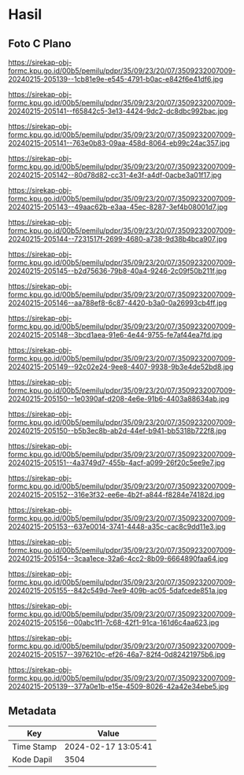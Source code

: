 # Hasil

## Foto C Plano

https://sirekap-obj-formc.kpu.go.id/00b5/pemilu/pdpr/35/09/23/20/07/3509232007009-20240215-205139--1cb81e9e-e545-4791-b0ac-e842f6e41df6.jpg

https://sirekap-obj-formc.kpu.go.id/00b5/pemilu/pdpr/35/09/23/20/07/3509232007009-20240215-205141--f65842c5-3e13-4424-9dc2-dc8dbc992bac.jpg

https://sirekap-obj-formc.kpu.go.id/00b5/pemilu/pdpr/35/09/23/20/07/3509232007009-20240215-205141--763e0b83-09aa-458d-8064-eb99c24ac357.jpg

https://sirekap-obj-formc.kpu.go.id/00b5/pemilu/pdpr/35/09/23/20/07/3509232007009-20240215-205142--80d78d82-cc31-4e3f-a4df-0acbe3a01f17.jpg

https://sirekap-obj-formc.kpu.go.id/00b5/pemilu/pdpr/35/09/23/20/07/3509232007009-20240215-205143--49aac62b-e3aa-45ec-8287-3ef4b08001d7.jpg

https://sirekap-obj-formc.kpu.go.id/00b5/pemilu/pdpr/35/09/23/20/07/3509232007009-20240215-205144--7231517f-2699-4680-a738-9d38b4bca907.jpg

https://sirekap-obj-formc.kpu.go.id/00b5/pemilu/pdpr/35/09/23/20/07/3509232007009-20240215-205145--b2d75636-79b8-40a4-9246-2c09f50b211f.jpg

https://sirekap-obj-formc.kpu.go.id/00b5/pemilu/pdpr/35/09/23/20/07/3509232007009-20240215-205146--aa788ef8-6c87-4420-b3a0-0a26993cb4ff.jpg

https://sirekap-obj-formc.kpu.go.id/00b5/pemilu/pdpr/35/09/23/20/07/3509232007009-20240215-205148--3bcd1aea-91e6-4e44-9755-fe7af44ea7fd.jpg

https://sirekap-obj-formc.kpu.go.id/00b5/pemilu/pdpr/35/09/23/20/07/3509232007009-20240215-205149--92c02e24-9ee8-4407-9938-9b3e4de52bd8.jpg

https://sirekap-obj-formc.kpu.go.id/00b5/pemilu/pdpr/35/09/23/20/07/3509232007009-20240215-205150--1e0390af-d208-4e6e-91b6-4403a88634ab.jpg

https://sirekap-obj-formc.kpu.go.id/00b5/pemilu/pdpr/35/09/23/20/07/3509232007009-20240215-205150--b5b3ec8b-ab2d-44ef-b941-bb5318b722f8.jpg

https://sirekap-obj-formc.kpu.go.id/00b5/pemilu/pdpr/35/09/23/20/07/3509232007009-20240215-205151--4a3749d7-455b-4acf-a099-26f20c5ee9e7.jpg

https://sirekap-obj-formc.kpu.go.id/00b5/pemilu/pdpr/35/09/23/20/07/3509232007009-20240215-205152--316e3f32-ee6e-4b2f-a844-f8284e74182d.jpg

https://sirekap-obj-formc.kpu.go.id/00b5/pemilu/pdpr/35/09/23/20/07/3509232007009-20240215-205153--637e0014-3741-4448-a35c-cac8c9dd11e3.jpg

https://sirekap-obj-formc.kpu.go.id/00b5/pemilu/pdpr/35/09/23/20/07/3509232007009-20240215-205154--3caa1ece-32a6-4cc2-8b09-6664890faa64.jpg

https://sirekap-obj-formc.kpu.go.id/00b5/pemilu/pdpr/35/09/23/20/07/3509232007009-20240215-205155--842c549d-7ee9-409b-ac05-5dafcede851a.jpg

https://sirekap-obj-formc.kpu.go.id/00b5/pemilu/pdpr/35/09/23/20/07/3509232007009-20240215-205156--00abc1f1-7c68-42f1-91ca-161d6c4aa623.jpg

https://sirekap-obj-formc.kpu.go.id/00b5/pemilu/pdpr/35/09/23/20/07/3509232007009-20240215-205157--3976210c-ef26-46a7-82f4-0d82421975b6.jpg

https://sirekap-obj-formc.kpu.go.id/00b5/pemilu/pdpr/35/09/23/20/07/3509232007009-20240215-205139--377a0e1b-e15e-4509-8026-42a42e34ebe5.jpg


## Metadata

| Key        | Value               |
| ---------- | ------------------- |
| Time Stamp | 2024-02-17 13:05:41 |
| Kode Dapil | 3504                |



